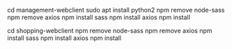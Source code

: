 cd management-webclient
sudo apt install python2
npm remove node-sass
npm remove axios
npm install sass
npm install axios
npm install

cd shopping-webclient
npm remove node-sass
npm remove axios
npm install sass
npm install axios
npm install